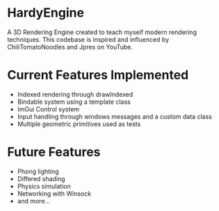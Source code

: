 # HardyEngine
 
A 3D Rendering Engine created to teach myself modern rendering techniques. This codebase is inspired and influenced by ChiliTomatoNoodles and Jpres on YouTube. 

# Current Features Implemented

* Indexed rendering through drawIndexed
* Bindable system using a template class
* ImGui Control system
* Input handling through windows messages and a custom data class
* Multiple geometric primitives used as tests

# Future Features

* Phong lighting
* Differed shading 
* Physics simulation
* Networking with Winsock
* and more... 



